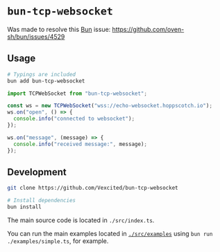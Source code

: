 # `bun-tcp-websocket`

Was made to resolve this [Bun](https://bun.sh/) issue: <https://github.com/oven-sh/bun/issues/4529>

## Usage

```bash
# Typings are included
bun add bun-tcp-websocket 
```

```typescript
import TCPWebSocket from "bun-tcp-websocket";

const ws = new TCPWebSocket("wss://echo-websocket.hoppscotch.io");
ws.on("open", () => {
  console.info("connected to websocket");
});

ws.on("message", (message) => {
  console.info("received message:", message);
});
```

## Development

```bash
git clone https://github.com/Vexcited/bun-tcp-websocket

# Install dependencies
bun install
```

The main source code is located in `./src/index.ts`.

You can run the main examples located in [`./src/examples`](./src/examples)  using `bun run ./examples/simple.ts`, for example.
